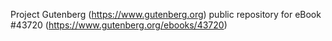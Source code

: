 Project Gutenberg (https://www.gutenberg.org) public repository for eBook #43720 (https://www.gutenberg.org/ebooks/43720)
